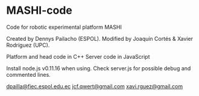 # MASHI-code
Code for robotic experimental platform MASHI

Created by Dennys Pailacho (ESPOL). 
Modified by Joaquín Cortés & Xavier Rodríguez (UPC).

Platform and head code in C++
Server code in JavaScript

Install node.js v0.11.16 when using. Check server.js for possible debug and commented lines.


dpailla@fiec.espol.edu.ec 
jcf.qwert@gmail.com
xavi.rguez@gmail.com 
